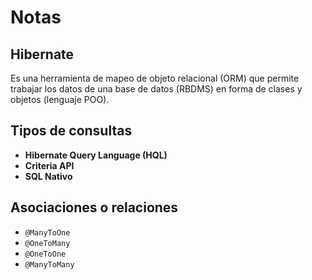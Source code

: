 # Notas

## Hibernate

Es una herramienta de mapeo de objeto relacional (ORM) que permite trabajar los datos de una base de datos (RBDMS) en forma de clases y objetos (lenguaje POO).

## Tipos de consultas

* **Hibernate Query Language (HQL)**
* **Criteria API**
* **SQL Nativo**

## Asociaciones o relaciones

* `@ManyToOne`
* `@OneToMany`
* `@OneToOne`
* `@ManyToMany`
